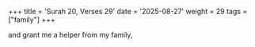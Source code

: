 +++
title = 'Surah 20, Verses 29'
date = '2025-08-27'
weight = 29
tags = ["family"]
+++

and grant me a helper from my family,